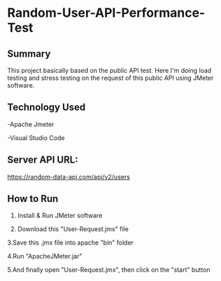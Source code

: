 # Random-User-API-Performance-Test

## Summary

This project basically based on the public API test. Here I'm doing load testing and stress testing on the request of this public API using JMeter software.

## Technology Used

 -Apache Jmeter

-Visual Studio Code

## Server API URL:
https://random-data-api.com/api/v2/users

## How to Run

1. Install & Run JMeter software

2. Download this "User-Request.jmx" file

3.Save this .jmx file into apache "bin" folder

4.Run "ApacheJMeter.jar"

5.And finally open "User-Request.jmx", then click on the "start" button
